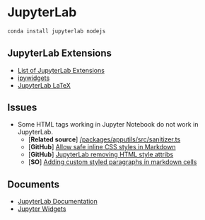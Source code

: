 # JupyterLab

```bash
conda install jupyterlab nodejs
```

## JupyterLab Extensions

  - [List of JupyterLab Extensions](https://github.com/topics/jupyterlab-extension)
  - [ipywidgets](extensions#ipywidgets)
  - [JupyterLab LaTeX](extensions#jupyterlab-latex)
  
## Issues

  - Some HTML tags working in Jupyter Notebook do not work in JupyterLab.
    - [**Related source**] [/packages/apputils/src/sanitizer.ts](https://github.com/jupyterlab/jupyterlab/blob/master/packages/apputils/src/sanitizer.ts)
    - [**GitHub**] [Allow safe inline CSS styles in Markdown](https://github.com/jupyterlab/jupyterlab/pull/5012)
    - [**GitHub**] [JupyterLab removing HTML style attribs](https://github.com/jupyterlab/jupyterlab/issues/1812)
    - [**SO**] [Adding custom styled paragraphs in markdown cells](https://stackoverflow.com/questions/18024769/adding-custom-styled-paragraphs-in-markdown-cells)

## Documents

  - [JupyterLab Documentation](https://jupyterlab.readthedocs.io/en/stable/)
  - [Jupyter Widgets](https://ipywidgets.readthedocs.io/)
